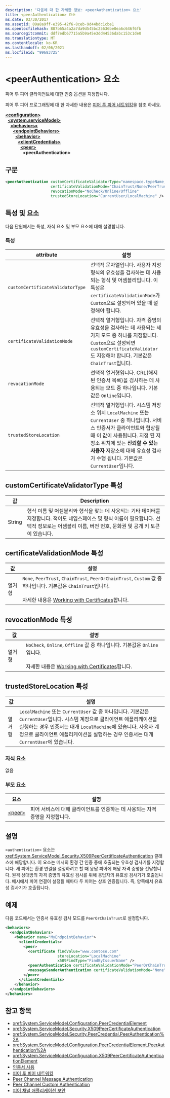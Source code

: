 ```yaml
---
description: '다음에 대 한 자세한 정보: <peerAuthentication> 요소'
title: <peerAuthentication> 요소
ms.date: 03/30/2017
ms.assetid: 09a8a9ff-e395-42f6-8ceb-9d44bdc1cbe1
ms.openlocfilehash: 887b65a4a2a7da9d545bc25636be0ea6c646f6fb
ms.sourcegitcommit: ddf7edb67715a5b9a45e3dd44536dabc153c1de0
ms.translationtype: MT
ms.contentlocale: ko-KR
ms.lasthandoff: 02/06/2021
ms.locfileid: "99683725"
---
```

# <a name="peerauthentication-element"></a>\<peerAuthentication> 요소

피어 투 피어 클라이언트에 대한 인증 옵션을 지정합니다.  
  
 피어 투 피어 프로그래밍에 대 한 자세한 내용은 [피어 투 피어 네트워킹](../../../wcf/feature-details/peer-to-peer-networking.md)을 참조 하세요.  
  
[**\<configuration>**](../configuration-element.md)\
&nbsp;&nbsp;[**\<system.serviceModel>**](system-servicemodel.md)\
&nbsp;&nbsp;&nbsp;&nbsp;[**\<behaviors>**](behaviors.md)\
&nbsp;&nbsp;&nbsp;&nbsp;&nbsp;&nbsp;[**\<endpointBehaviors>**](endpointbehaviors.md)\
&nbsp;&nbsp;&nbsp;&nbsp;&nbsp;&nbsp;&nbsp;&nbsp;[**\<behavior>**](behavior-of-endpointbehaviors.md)\
&nbsp;&nbsp;&nbsp;&nbsp;&nbsp;&nbsp;&nbsp;&nbsp;&nbsp;&nbsp;[**\<clientCredentials>**](clientcredentials.md)\
&nbsp;&nbsp;&nbsp;&nbsp;&nbsp;&nbsp;&nbsp;&nbsp;&nbsp;&nbsp;&nbsp;&nbsp;[**\<peer>**](peer-of-clientcredentials-element.md)\
&nbsp;&nbsp;&nbsp;&nbsp;&nbsp;&nbsp;&nbsp;&nbsp;&nbsp;&nbsp;&nbsp;&nbsp;&nbsp;&nbsp;**\<peerAuthentication>**  
  
## <a name="syntax"></a>구문  
  
```xml  
<peerAuthentication customCertificateValidatorType="namespace.typeName, [,AssemblyName] [,Version=version number] [,Culture=culture] [,PublicKeyToken=token]"
                    certificateValidationMode="ChainTrust/None/PeerTrust/PeerOrChainTrust/Custom"
                    revocationMode="NoCheck/Online/Offline"
                    trustedStoreLocation="CurrentUser/LocalMachine" />
```  
  
## <a name="attributes-and-elements"></a>특성 및 요소  

 다음 단원에서는 특성, 자식 요소 및 부모 요소에 대해 설명합니다.  
  
### <a name="attributes"></a>특성  
  
|attribute|설명|  
|---------------|-----------------|  
|`customCertificateValidatorType`|선택적 문자열입니다. 사용자 지정 형식의 유효성을 검사하는 데 사용되는 형식 및 어셈블리입니다. 이 특성은 `certificateValidationMode`가 `Custom`으로 설정되어 있을 때 설정해야 합니다.|  
|`certificateValidationMode`|선택적 열거형입니다. 자격 증명의 유효성을 검사하는 데 사용되는 세 가지 모드 중 하나를 지정합니다. `Custom`으로 설정되면 `customCertificateValidator`도 지정해야 합니다. 기본값은 `ChainTrust`입니다.|  
|`revocationMode`|선택적 열거형입니다. CRL(해지된 인증서 목록)을 검사하는 데 사용되는 모드 중 하나입니다. 기본값은 `Online`입니다.|  
|`trustedStoreLocation`|선택적 열거형입니다. 시스템 저장소 위치 `LocalMachine` 또는 `CurrentUser` 중 하나입니다. 서비스 인증서가 클라이언트와 협상될 때 이 값이 사용됩니다. 지정 된 저장소 위치에 있는 **신뢰할 수 있는 사용자** 저장소에 대해 유효성 검사가 수행 됩니다. 기본값은 `CurrentUser`입니다.|  
  
## <a name="customcertificatevalidatortype-attribute"></a>customCertificateValidatorType 특성  
  
|값|Description|  
|-----------|-----------------|  
|String|형식 이름 및 어셈블리와 형식을 찾는 데 사용되는 기타 데이터를 지정합니다. 적어도 네임스페이스 및 형식 이름이 필요합니다. 선택적 정보로는 어셈블리 이름, 버전 번호, 문화권 및 공개 키 토큰이 있습니다.|  
  
## <a name="certificatevalidationmode-attribute"></a>certificateValidationMode 특성  
  
|값|설명|  
|-----------|-----------------|  
|열거형|`None`, `PeerTrust`, `ChainTrust`, `PeerOrChainTrust`, `Custom` 값 중 하나입니다. 기본값은 `ChainTrust`입니다.<br /><br /> 자세한 내용은 [Working with Certificates](../../../wcf/feature-details/working-with-certificates.md)합니다.|  
  
## <a name="revocationmode-attribute"></a>revocationMode 특성  
  
|값|설명|  
|-----------|-----------------|  
|열거형|`NoCheck`, `Online`, `Offline` 값 중 하나입니다. 기본값은 `Online`입니다.<br /><br /> 자세한 내용은 [Working with Certificates](../../../wcf/feature-details/working-with-certificates.md)합니다.|  
  
## <a name="trustedstorelocation-attribute"></a>trustedStoreLocation 특성  
  
|값|설명|  
|-----------|-----------------|  
|열거형|`LocalMachine` 또는 `CurrentUser` 값 중 하나입니다. 기본값은 `CurrentUser`입니다. 시스템 계정으로 클라이언트 애플리케이션을 실행하는 경우 인증서는 대개 `LocalMachine`에 있습니다. 사용자 계정으로 클라이언트 애플리케이션을 실행하는 경우 인증서는 대개 `CurrentUser`에 있습니다.|  
  
### <a name="child-elements"></a>자식 요소  

 없음  
  
### <a name="parent-elements"></a>부모 요소  
  
|요소|설명|  
|-------------|-----------------|  
|[\<peer>](peer-of-clientcredentials-element.md)|피어 서비스에 대해 클라이언트를 인증하는 데 사용되는 자격 증명을 지정합니다.|  
  
## <a name="remarks"></a>설명  

 `<authentication>` 요소는 <xref:System.ServiceModel.Security.X509PeerCertificateAuthentication> 클래스에 해당합니다. 이 요소는 메시의 환경 간 인증 중에 호출되는 유효성 검사기를 지정합니다. 새 피어는 환경 연결을 설정하려고 할 때 응답 피어에 해당 자격 증명을 전달합니다. 원격 상대방의 자격 증명의 유효성 검사를 위해 응답자의 유효성 검사기가 호출됩니다. 메시에서 피어 연결이 설정될 때마다 두 피어는 상호 인증됩니다. 즉, 양쪽에서 유효성 검사기가 호출됩니다.  
  
## <a name="example"></a>예제  

 다음 코드에서는 인증서 유효성 검사 모드를 `PeerOrChainTrust`로 설정합니다.  
  
```xml  
<behaviors>
  <endpointBehaviors>
    <behavior name="MyEndpointBehavior">
      <clientCredentials>
        <peer>
          <certificate findValue="www.contoso.com"
                       storeLocation="LocalMachine"
                       x509FindType="FindByIssuerName" />
          <peerAuthentication certificateValidationMode="PeerOrChainTrust" />
          <messageSenderAuthentication certificateValidationMode="None" />
        </peer>
      </clientCredentials>
    </behavior>
  </endpointBehaviors>
</behaviors>
```  
  
## <a name="see-also"></a>참고 항목

- <xref:System.ServiceModel.Configuration.PeerCredentialElement>
- <xref:System.ServiceModel.Security.X509PeerCertificateAuthentication>
- <xref:System.ServiceModel.Security.PeerCredential.PeerAuthentication%2A>
- <xref:System.ServiceModel.Configuration.PeerCredentialElement.PeerAuthentication%2A>
- <xref:System.ServiceModel.Configuration.X509PeerCertificateAuthenticationElement>
- [인증서 사용](../../../wcf/feature-details/working-with-certificates.md)
- [피어 투 피어 네트워킹](../../../wcf/feature-details/peer-to-peer-networking.md)
- [Peer Channel Message Authentication](/previous-versions/dotnet/netframework-3.5/aa967730(v=vs.90))
- [Peer Channel Custom Authentication](/previous-versions/dotnet/netframework-3.5/ms751447(v=vs.90))
- [피어 채널 애플리케이션 보안](../../../wcf/feature-details/securing-peer-channel-applications.md)
